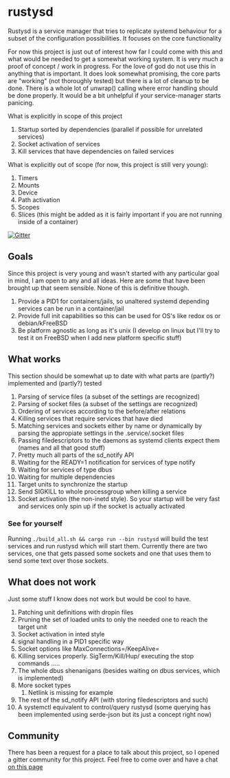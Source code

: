 # rustysd
Rustysd is a service manager that tries to replicate systemd behaviour for a subset of the configuration possibilities. It focuses on the core functionality

For now this project is just out of interest how far I could come with this 
and what would be needed to get a somewhat working system. It is very much a proof of concept / work in progress. For the love of god do not use this
in anything that is important.
It does look somewhat promising, the core parts are "working" (not thoroughly tested) but there is a lot of cleanup to be done. There is a whole lot of unwrap() calling
where error handling should be done properly. It would be a bit unhelpful if your service-manager starts panicing.

What is explicitly in scope of this project
1. Startup sorted by dependencies (parallel if possible for unrelated services)
1. Socket activation of services
1. Kill services that have dependencies on failed services

What is explicitly out of scope (for now, this project is still very young):
1. Timers
1. Mounts
1. Device
1. Path activation
1. Scopes
1. Slices (this might be added as it is fairly important if you are not running inside of a container)

[![Gitter](https://badges.gitter.im/rustysd/community.svg)](https://gitter.im/rustysd/community?utm_source=badge&utm_medium=badge&utm_campaign=pr-badge)

## Goals
Since this project is very young and wasn't started with any particular goal in mind, I am open to any and all ideas. Here are some that have been 
brought up that seem sensible. None of this is definitive though.

1. Provide a PID1 for containers/jails, so unaltered systemd depending services can be run in a container/jail
1. Provide full init capabilities so this can be used for OS's like redox os or debian/kFreeBSD
1. Be platform agnostic as long as it's unix (I develop on linux but I'll try to test it on FreeBSD when I add new platform specific stuff)

## What works
This section should be somewhat up to date with what parts are (partly?) implemented and (partly?) tested

1. Parsing of service files (a subset of the settings are recognized)
1. Parsing of socket files (a subset of the settings are recognized)
1. Ordering of services according to the before/after relations
1. Killing services that require services that have died 
1. Matching services and sockets either by name or dynamically by parsing the appropiate settings in the .service/.socket files
1. Passing filedescriptors to the daemons as systemd clients expect them (names and all that good stuff)
1. Pretty much all parts of the sd_notify API
1. Waiting for the READY=1 notification for services of type notify
1. Waiting for services of type dbus
1. Waiting for multiple dependencies
1. Target units to synchronize the startup
1. Send SIGKILL to whole processgroup when killing a service
1. Socket activation (the non-inetd style). So your startup will be very fast and services only spin up if the socket is actually activated

### See for yourself
Running `./build_all.sh && cargo run --bin rustysd` will build the test services and run rustysd which will start them.
Currently there are two services, one that gets passed some sockets and one that uses them to send some text over those sockets.

## What does not work
Just some stuff I know does not work but would be cool to have.
1. Patching unit definitions with dropin files
1. Pruning the set of loaded units to only the needed one to reach the target unit
1. Socket activation in inted style
1. signal handling in a PID1 specific way
1. Socket options like MaxConnections=/KeepAlive=
1. Killing services properly. SigTerm/Kill/Hup/ executing the stop commands .....
1. The whole dbus shenanigans (besides waiting on dbus services, which is implemented)
1. More socket types 
    1. Netlink is missing for example
1. The rest of the sd_notify API (with storing filedescriptors and such)
1. A systemctl equivalent to control/query rustysd (some querying has been implemented using serde-json but its just a concept right now)

## Community
There has been a request for a place to talk about this project, so I opened a gitter community for this project. Feel free to come over and have a chat [on this page](https://gitter.im/rustysd/community?utm_source=share-link&utm_medium=link&utm_campaign=share-link)
